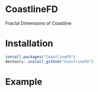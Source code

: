 # CoastlineFD

Fractal Dimensions of Coastline

# Installation

```R
install.packages("CoastlineFD")
devtools::install_github("CoastlineFD")
```
# Example

